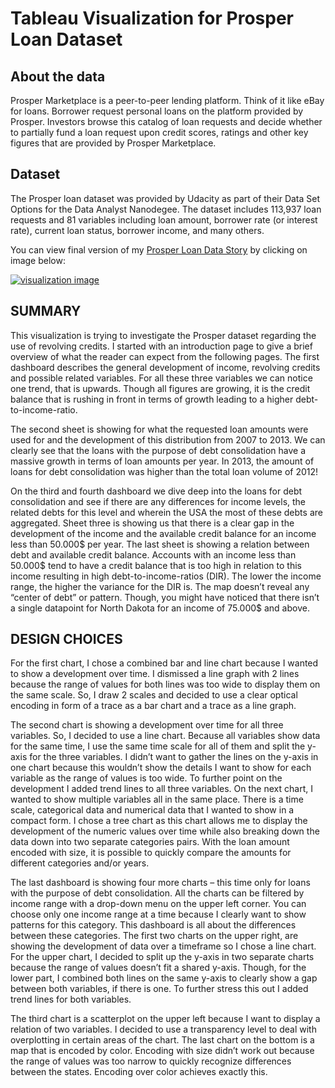 # Tableau Visualization for Prosper Loan Dataset

## About the data
Prosper Marketplace is a peer-to-peer lending platform. Think of it like eBay for loans. Borrower request personal loans on the platform provided by Prosper. Investors browse this catalog of loan requests and decide whether to partially fund a loan request upon credit scores, ratings and other key figures that are provided by Prosper Marketplace.

## Dataset
The Prosper loan dataset was provided by Udacity as part of their Data Set Options for the Data Analyst Nanodegee. The dataset includes 113,937 loan requests and 81 variables including loan amount, borrower rate (or interest rate), current loan status, borrower income, and many others.

You can view final version of my [Prosper Loan Data Story](https://public.tableau.com/views/LoanViz-feedbackI/Story-final?:embed=y&:display_count=yes&publish=yes) by clicking on image below:

[![visualization image](https://github.com/jubins/Tableau-Projects/blob/master/ProsperLoanData/data/pld_screenshot.png)](https://public.tableau.com/views/LoanViz-feedbackI/Story-final?:embed=y&:display_count=yes&publish=yes)

## SUMMARY
This visualization is trying to investigate the Prosper dataset regarding the use of revolving credits. I
started with an introduction page to give a brief overview of what the reader can expect from the
following pages. The first dashboard describes the general development of income, revolving credits
and possible related variables. For all these three variables we can notice one trend, that is upwards.
Though all figures are growing, it is the credit balance that is rushing in front in terms of growth
leading to a higher debt-to-income-ratio.

The second sheet is showing for what the requested loan amounts were used for and the
development of this distribution from 2007 to 2013. We can clearly see that the loans with the
purpose of debt consolidation have a massive growth in terms of loan amounts per year. In 2013,
the amount of loans for debt consolidation was higher than the total loan volume of 2012!


On the third and fourth dashboard we dive deep into the loans for debt consolidation and see if
there are any differences for income levels, the related debts for this level and wherein the USA the
most of these debts are aggregated. Sheet three is showing us that there is a clear gap in the
development of the income and the available credit balance for an income less than 50.000$ per
year. The last sheet is showing a relation between debt and available credit balance. Accounts with
an income less than 50.000$ tend to have a credit balance that is too high in relation to this income
resulting in high debt-to-income-ratios (DIR). The lower the income range, the higher the variance
for the DIR is. The map doesn’t reveal any “center of debt” or pattern. Though, you might have
noticed that there isn’t a single datapoint for North Dakota for an income of 75.000$ and above.

## DESIGN CHOICES
For the first chart, I chose a combined bar and line chart because I wanted to show a development
over time. I dismissed a line graph with 2 lines because the range of values for both lines was too
wide to display them on the same scale. So, I draw 2 scales and decided to use a clear optical
encoding in form of a trace as a bar chart and a trace as a line graph.

The second chart is showing a development over time for all three variables. So, I decided to use a
line chart. Because all variables show data for the same time, I use the same time scale for all of
them and split the y-axis for the three variables. I didn’t want to gather the lines on the y-axis in one
chart because this wouldn’t show the details I want to show for each variable as the range of values
is too wide. To further point on the development I added trend lines to all three variables.
On the next chart, I wanted to show multiple variables all in the same place. There is a time scale,
categorical data and numerical data that I wanted to show in a compact form. I chose a tree chart as
this chart allows me to display the development of the numeric values over time while also breaking
down the data down into two separate categories pairs. With the loan amount encoded with size, it
is possible to quickly compare the amounts for different categories and/or years.


The last dashboard is showing four more charts – this time only for loans with the purpose of debt
consolidation. All the charts can be filtered by income range with a drop-down menu on the upper
left corner. You can choose only one income range at a time because I clearly want to show patterns
for this category. This dashboard is all about the differences between these categories.
The first two charts on the upper right, are showing the development of data over a timeframe so I
chose a line chart. For the upper chart, I decided to split up the y-axis in two separate charts because
the range of values doesn’t fit a shared y-axis. Though, for the lower part, I combined both lines on
the same y-axis to clearly show a gap between both variables, if there is one. To further stress this
out I added trend lines for both variables.


The third chart is a scatterplot on the upper left because I want to display a relation of two variables.
I decided to use a transparency level to deal with overplotting in certain areas of the chart.
The last chart on the bottom is a map that is encoded by color. Encoding with size didn’t work out
because the range of values was too narrow to quickly recognize differences between the states.
Encoding over color achieves exactly this.

